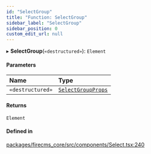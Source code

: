 ```yaml
---
id: "SelectGroup"
title: "Function: SelectGroup"
sidebar_label: "SelectGroup"
sidebar_position: 0
custom_edit_url: null
---
```


▸ **SelectGroup**(`«destructured»`): `Element`

#### Parameters

| Name | Type |
| :------ | :------ |
| `«destructured»` | [`SelectGroupProps`](../types/SelectGroupProps.md) |

#### Returns

`Element`

#### Defined in

[packages/firecms_core/src/components/Select.tsx:240](https://github.com/FireCMSco/firecms/blob/d45f3739/packages/firecms_core/src/components/Select.tsx#L240)
